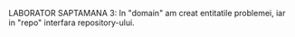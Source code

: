 LABORATOR SAPTAMANA 3:
In "domain" am creat entitatile problemei, iar in "repo" interfara repository-ului.